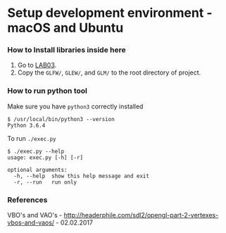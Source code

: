 # Setup development environment - macOS and Ubuntu

### How to Install libraries inside here

1. Go to [LAB03](http://prod3.imt.hig.no/imt2531/imt2531_lectures/tree/master/lab03).
2. Copy the `GLFW/`, `GLEW/`, and `GLM/` to the root directory of project.


### How to run python tool

Make sure you have `python3` correctly installed
```
$ /usr/local/bin/python3 --version
Python 3.6.4
```
To run `./exec.py`
```
$ ./exec.py --help
usage: exec.py [-h] [-r]

optional arguments:
  -h, --help  show this help message and exit
  -r, --run   run only
```


### References

VBO's and VAO's  - http://headerphile.com/sdl2/opengl-part-2-vertexes-vbos-and-vaos/ - 02.02.2017